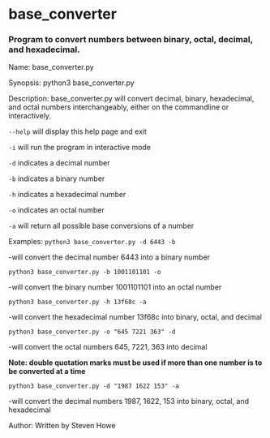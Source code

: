 # base_converter
### Program to convert numbers between binary, octal, decimal, and hexadecimal.

Name:
base_converter.py

Synopsis:
python3 base_converter.py 

Description:
base_converter.py will convert decimal, binary, hexadecimal, and octal numbers
interchangeably, either on the commandline or interactively.

`--help`
    will display this help page and exit

`-i`
    will run the program in interactive mode

`-d`
    indicates a decimal number

`-b`
    indicates a binary number

`-h`
    indicates a hexadecimal number

`-o`
    indicates an octal number

`-a`
    will return all possible base conversions of a number

Examples:
`python3 base_converter.py -d 6443 -b`

-will convert the decimal number 6443 into a binary number

`python3 base_converter.py -b 1001101101 -o`

-will convert the binary number 1001101101 into an octal number

`python3 base_converter.py -h 13f68c -a`

-will convert the hexadecimal number 13f68c into binary, octal, and decimal

`python3 base_converter.py -o "645 7221 363" -d`

-will convert the octal numbers 645, 7221, 363 into decimal

**Note: double quotation marks must be used if more than one number
      is to be converted at a time**

`python3 base_converter.py -d "1987 1622 153" -a`

-will convert the decimal numbers 1987, 1622, 153 into binary, octal,
and hexadecimal 

Author:
Written by Steven Howe
